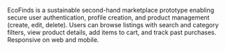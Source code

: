 EcoFinds is a sustainable second-hand marketplace prototype enabling secure user authentication, profile creation, and product management (create, edit, delete). Users can browse listings with search and category filters, view product details, add items to cart, and track past purchases. Responsive on web and mobile.